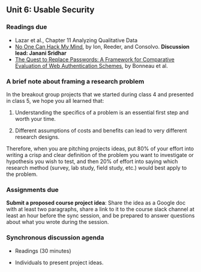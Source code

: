 ## Unit 6: Usable Security

### Readings due

  - Lazar et al., Chapter 11 Analyzing Qualitative Data
  - [No One Can Hack My Mind](https://www.usenix.org/system/files/conference/soups2015/soups15-paper-ion.pdf), by Ion, Reeder, and Consolvo. **Discussion lead: Janani Sridhar**
  - [The Quest to Replace Passwords: A Framework for Comparative Evaluation of Web Authentication Schemes](https://www.cl.cam.ac.uk/~fms27/papers/2012-BonneauHerOorSta-password--oakland.pdf), by Bonneau et al.



### A brief note about framing a research problem

In the breakout group projects that we started during class 4 and presented in class 5, we hope you all learned that:

1. Understanding the specifics of a problem is an essential first step and worth your time.

2. Different assumptions of costs and benefits can lead to very different research designs.

Therefore, when you are pitching projects ideas, put 80% of your effort into writing a crisp and clear definition of the problem you want to investigate or hypothesis you wish to test, and then 20% of effort into saying which research method (survey, lab study, field study, etc.) would best apply to the problem.



### Assignments due

**Submit a proposed course project idea**: Share the idea as a Google doc with at least two paragraphs, share a link to it to the course slack channel at least an hour before the sync session, and be prepared to answer questions about what you wrote during the session.



### Synchronous discussion agenda

  - Readings (30 minutes)

  - Individuals to present project ideas.


